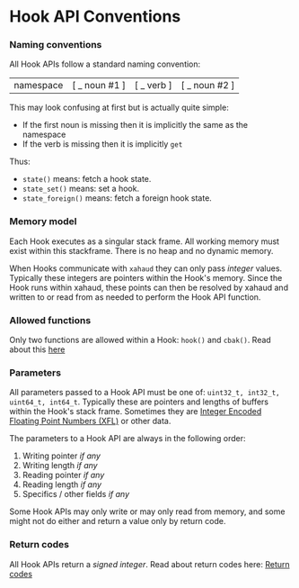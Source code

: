 # Hook API Conventions

### Naming conventions

All Hook APIs follow a standard naming convention:

|           |                 |              |                 |
| --------- | --------------- | ------------ | --------------- |
| namespace | \[ \_ noun #1 ] | \[ \_ verb ] | \[ \_ noun #2 ] |

This may look confusing at first but is actually quite simple:

* If the first noun is missing then it is implicitly the same as the namespace
* If the verb is missing then it is implicitly `get`

Thus:

* `state()` means: fetch a hook state.
* `state_set()` means: set a hook.
* `state_foreign()` means: fetch a foreign hook state.

### Memory model

Each Hook executes as a singular stack frame. All working memory must exist within this stackframe. There is no heap and no dynamic memory.

When Hooks communicate with `xahaud` they can only pass _integer_ values. Typically these integers are pointers within the Hook's memory. Since the Hook runs within xahaud, these points can then be resolved by xahaud and written to or read from as needed to perform the Hook API function.

### Allowed functions

Only two functions are allowed within a Hook: `hook()` and `cbak()`. Read about this [here](https://xrpl-hooks.readme.io/docs/compiling-hooks)

### Parameters

All parameters passed to a Hook API must be one of: `uint32_t, int32_t, uint64_t, int64_t`. Typically these are pointers and lengths of buffers within the Hook's stack frame. Sometimes they are [Integer Encoded Floating Point Numbers (XFL)](../../concepts-and-docs/floating-point-numbers-xfl.md) or other data.

The parameters to a Hook API are always in the following order:

1. Writing pointer _if any_
2. Writing length _if any_
3. Reading pointer _if any_
4. Reading length _if any_
5. Specifics / other fields _if any_

Some Hook APIs may only write or may only read from memory, and some might not do either and return a value only by return code.

### Return codes

All Hook APIs return a _signed integer_. Read about return codes here: [Return codes](return-codes.md)
